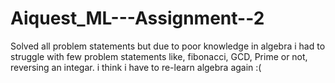 # Aiquest_ML---Assignment--2
Solved all problem statements but due to poor knowledge in algebra i had to struggle with few problem statements like, fibonacci, GCD, Prime or not, reversing an integar. i think i have to re-learn algebra again :(
